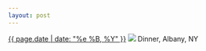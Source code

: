 ```yaml
---
layout: post
---
```


<p>
  <time><a href="/32">{{ page.date | date: "%e %B, %Y" }}</a></time>
  <a href="/32"><img src="{{ site.assets_url }}/32.jpg"/></a>
  <span>Dinner, Albany, NY</span>
</p>
